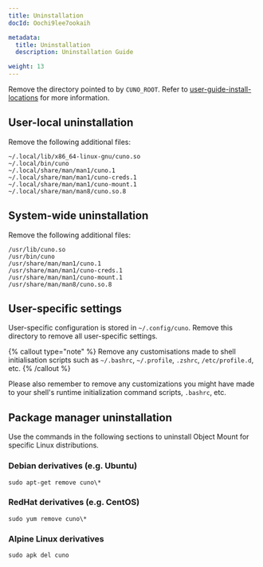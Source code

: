 ```yaml
---
title: Uninstallation
docId: Oochi9lee7ookaih

metadata:
  title: Uninstallation
  description: Uninstallation Guide

weight: 13    
---
```


Remove the directory pointed to by `CUNO_ROOT`.
Refer to [user-guide-install-locations](../user-guides/install#install-locations) for more information.

## User-local uninstallation

Remove the following additional files:

```
~/.local/lib/x86_64-linux-gnu/cuno.so
~/.local/bin/cuno
~/.local/share/man/man1/cuno.1
~/.local/share/man/man1/cuno-creds.1
~/.local/share/man/man1/cuno-mount.1
~/.local/share/man/man8/cuno.so.8
```

## System-wide uninstallation

Remove the following additional files:

```
/usr/lib/cuno.so
/usr/bin/cuno
/usr/share/man/man1/cuno.1
/usr/share/man/man1/cuno-creds.1
/usr/share/man/man1/cuno-mount.1
/usr/share/man/man8/cuno.so.8
```

## User-specific settings

User-specific configuration is stored in `~/.config/cuno`.
Remove this directory to remove all user-specific settings.

{% callout type="note"  %}
Remove any customisations made to shell initialisation scripts such as `~/.bashrc`, `~/.profile`, `.zshrc`, `/etc/profile.d`, etc.
{% /callout %}

Please also remember to remove any customizations you might have made to your shell's runtime initialization command scripts, `.bashrc`, etc.

## Package manager uninstallation

Use the commands in the following sections to uninstall Object Mount for specific Linux distributions.

### Debian derivatives (e.g. Ubuntu)

```console
sudo apt-get remove cuno\*
```

### RedHat derivatives (e.g. CentOS)

```console
sudo yum remove cuno\*
```

### Alpine Linux derivatives

```console
sudo apk del cuno
```
